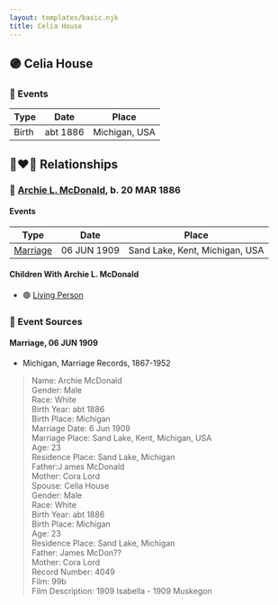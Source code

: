 ```yaml
---
layout: templates/basic.njk
title: Celia House
---
```

## 🟣 Celia House

### 📆 Events

Type | Date | Place
------ | ------ | ------
Birth | abt 1886 | Michigan, USA

## 👩‍❤️‍👨 Relationships

### 🔵 [Archie L. McDonald](/people/5/52644506), b. 20 MAR 1886

#### Events

Type | Date | Place
------ | ------ | ------
[Marriage](#event-family-0-event-0) | 06 JUN 1909 | Sand Lake, Kent, Michigan, USA
#### Children With Archie L. McDonald
* 🟣 [Living Person](/people/1/1324224)
### 📰 Event Sources

#### <a id="event-family-0-event-0"></a> Marriage, 06 JUN 1909
* Michigan, Marriage Records, 1867-1952
>   
  > Name: Archie McDonald  
  > Gender: Male  
  > Race: White  
  > Birth Year: abt 1886  
  > Birth Place: Michigan  
  > Marriage Date: 6 Jun 1909  
  > Marriage Place: Sand Lake, Kent, Michigan, USA  
  > Age: 23  
  > Residence Place: Sand Lake, Michigan  
  > Father:J ames McDonald  
  > Mother: Cora Lord  
  > Spouse: Celia House  
  > Gender: Male  
  > Race: White  
  > Birth Year: abt 1886  
  > Birth Place: Michigan  
  > Age: 23  
  > Residence Place: Sand Lake, Michigan  
  > Father: James McDon??  
  > Mother: Cora Lord  
  > Record Number: 4049  
  > Film: 99b  
  > Film Description: 1909 Isabella - 1909 Muskegon
